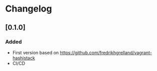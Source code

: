 # Changelog

## [0.1.0]

### Added

- First version based on https://github.com/fredrikhgrelland/vagrant-hashistack
- CI/CD
